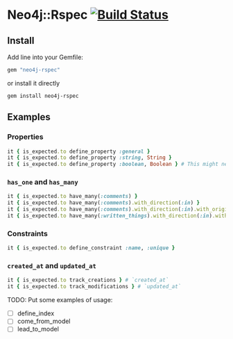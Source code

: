 # Neo4j::Rspec [![Build Status](https://travis-ci.org/sineed/neo4j-rspec.svg?branch=master)](https://travis-ci.org/sineed/neo4j-rspec)

## Install
Add line into your Gemfile:
```ruby
gem "neo4j-rspec"
```
or install it directly

```
gem install neo4j-rspec
```

## Examples

### Properties

```ruby
it { is_expected.to define_property :general }
it { is_expected.to define_property :string, String }
it { is_expected.to define_property :boolean, Boolean } # This might need to be `ActiveAttr::Typecasting::Boolean`
```


### `has_one` and `has_many`

```ruby
it { is_expected.to have_many(:comments) }
it { is_expected.to have_many(:comments).with_direction(:in) }
it { is_expected.to have_many(:comments).with_direction(:in).with_origin(:post) }
it { is_expected.to have_many(:written_things).with_direction(:in).without_type.with_model_class([:Post, :Comment]) }
```

### Constraints

```ruby
it { is_expected.to define_constraint :name, :unique }
```

### `created_at` and `updated_at`

```ruby
it { is_expected.to track_creations } # `created_at`
it { is_expected.to track_modifications } # `updated_at`

```

TODO: Put some examples of usage:
- [ ] define_index
- [ ] come_from_model
- [ ] lead_to_model
